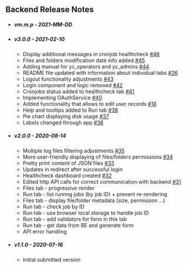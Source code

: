 ## Backend Release Notes

* ##### vm.m.p - 2021-MM-DD

* ##### v3.0.0 - 2021-02-10

  * Display additional messages in cronjob healthcheck [#46](https://github.com/YangCatalog/admin_ui/issues/46)
  * Files and folders modification date info added [#45](https://github.com/YangCatalog/admin_ui/issues/45)
  * Adding manual for yc_operators and yc_admins [#44](https://github.com/YangCatalog/admin_ui/issues/44)
  * README file updated with information about individual tabs [#26](https://github.com/YangCatalog/admin_ui/issues/26)
  * Logout functionality adjustments [#43](https://github.com/YangCatalog/admin_ui/issues/43)
  * Login component and logic removed [#42](https://github.com/YangCatalog/admin_ui/issues/42)
  * Cronjobs status added to healthcheck tab [#41](https://github.com/YangCatalog/admin_ui/issues/41)
  * Implementing OAuthService [#40](https://github.com/YangCatalog/admin_ui/issues/40)
  * Added functionality that allows to edit user records [#18](https://github.com/YangCatalog/admin_ui/issues/18)
  * Help and tooltips added to Run tab [#38](https://github.com/YangCatalog/admin_ui/issues/38)
  * Pie chart displaying disk usage [#37](https://github.com/YangCatalog/admin_ui/issues/37)
  * Labels changed through app [#36](https://github.com/YangCatalog/admin_ui/issues/36)


* ##### v2.0.0 - 2020-08-14

  * Multiple log files filtering adjustments [#35](https://github.com/YangCatalog/admin_ui/issues/35)
  * More user-friendly displaying of files/folders permissions [#34](https://github.com/YangCatalog/admin_ui/issues/34)
  * Pretty print content of JSON files [#33](https://github.com/YangCatalog/admin_ui/issues/33)
  * Updates in redirect after successful login
  * Healthcheck dashboard created [#32](https://github.com/YangCatalog/admin_ui/issues/32)
  * Edited http API calls for correct communication with backend [#31](https://github.com/YangCatalog/admin_ui/issues/31)
  * Files tab - progressive render
  * Run tab - list runnng jobs (by job ID) + prevent re-rendering
  * Files tab - display file/folder metadata (size, permission ...)
  * Run tab - check job by ID
  * Run tab - use browser local storage to handle job ID
  * Run tab - add validators for form in this tab
  * Run tab - get data from BE and generate form
  * API error handling

* ##### v1.1.0 - 2020-07-16

  * Initial submitted version
